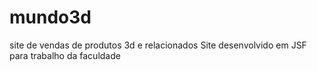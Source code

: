 # mundo3d
site de vendas de produtos 3d e relacionados
Site desenvolvido em JSF para trabalho da faculdade
